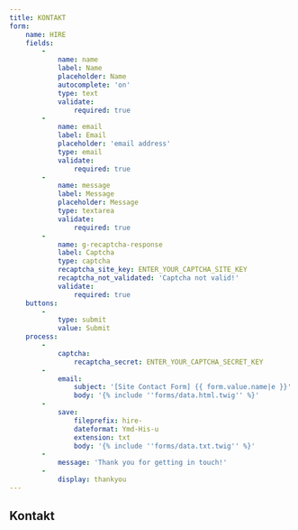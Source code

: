 ```yaml
---
title: KONTAKT
form:
    name: HIRE
    fields:
        -
            name: name
            label: Name
            placeholder: Name
            autocomplete: 'on'
            type: text
            validate:
                required: true
        -
            name: email
            label: Email
            placeholder: 'email address'
            type: email
            validate:
                required: true
        -
            name: message
            label: Message
            placeholder: Message
            type: textarea
            validate:
                required: true
        -
            name: g-recaptcha-response
            label: Captcha
            type: captcha
            recaptcha_site_key: ENTER_YOUR_CAPTCHA_SITE_KEY
            recaptcha_not_validated: 'Captcha not valid!'
            validate:
                required: true
    buttons:
        -
            type: submit
            value: Submit
    process:
        -
            captcha:
                recaptcha_secret: ENTER_YOUR_CAPTCHA_SECRET_KEY
        -
            email:
                subject: '[Site Contact Form] {{ form.value.name|e }}'
                body: '{% include ''forms/data.html.twig'' %}'
        -
            save:
                fileprefix: hire-
                dateformat: Ymd-His-u
                extension: txt
                body: '{% include ''forms/data.txt.twig'' %}'
        -
            message: 'Thank you for getting in touch!'
        -
            display: thankyou
---
```


## Kontakt
